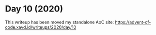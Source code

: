 # Day 10 (2020)

This writeup has been moved my standalone AoC site: https://advent-of-code.xavd.id/writeups/2020/day/10

